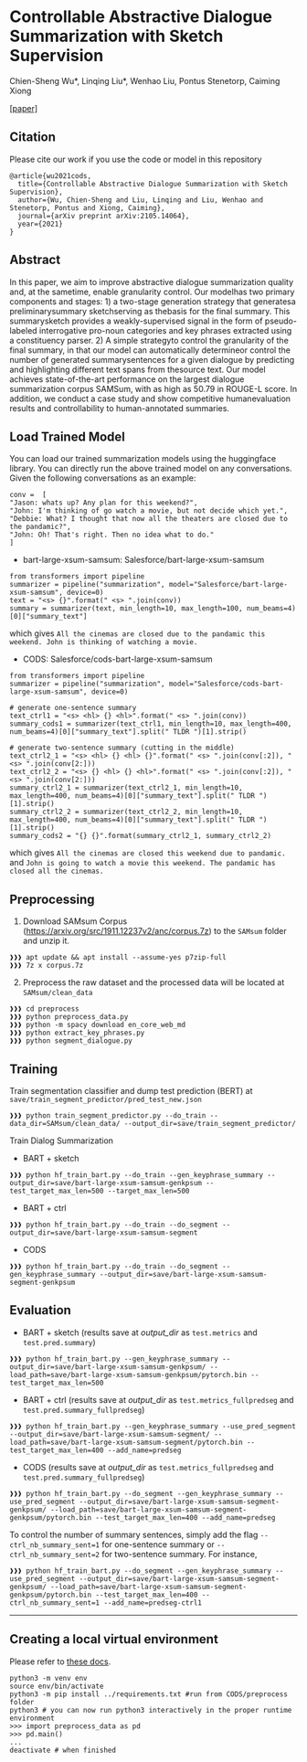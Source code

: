 # Controllable Abstractive Dialogue Summarization with Sketch Supervision
Chien-Sheng Wu*, Linqing Liu*, Wenhao Liu, Pontus Stenetorp, Caiming Xiong

[[paper]](https://arxiv.org/abs/2105.14064)

## Citation
Please cite our work if you use the code or model in this repository
```
@article{wu2021cods,
  title={Controllable Abstractive Dialogue Summarization with Sketch Supervision},
  author={Wu, Chien-Sheng and Liu, Linqing and Liu, Wenhao and Stenetorp, Pontus and Xiong, Caiming},
  journal={arXiv preprint arXiv:2105.14064},
  year={2021}
}
```

## Abstract
In this paper, we aim to improve abstractive dialogue summarization quality and, at the sametime, enable granularity control. Our modelhas two primary components and stages: 1) a two-stage generation strategy that generatesa preliminarysummary sketchserving as thebasis for the final summary. This summarysketch provides a weakly-supervised signal in the form of pseudo-labeled interrogative pro-noun categories and key phrases extracted using a constituency parser. 2) A simple strategyto control the granularity of the final summary, in that our model can automatically determineor control the number of generated summarysentences for a given dialogue by predicting and highlighting different text spans from thesource text. Our model achieves state-of-the-art performance on the largest dialogue summarization corpus SAMSum, with as high as 50.79 in ROUGE-L score. In addition, we conduct a case study and show competitive humanevaluation results and controllability to human-annotated summaries.


## Load Trained Model
You can load our trained summarization models using the huggingface library. You can directly run the above trained model on any conversations. Given the following conversations as an example:
```
conv =  [
"Jason: whats up? Any plan for this weekend?", 
"John: I'm thinking of go watch a movie, but not decide which yet.", 
"Debbie: What? I thought that now all the theaters are closed due to the pandamic?", 
"John: Oh! That's right. Then no idea what to do."
]
```

* bart-large-xsum-samsum: Salesforce/bart-large-xsum-samsum

```
from transformers import pipeline
summarizer = pipeline("summarization", model="Salesforce/bart-large-xsum-samsum", device=0)
text = "<s> {}".format(" <s> ".join(conv))
summary = summarizer(text, min_length=10, max_length=100, num_beams=4)[0]["summary_text"]
```
which gives `All the cinemas are closed due to the pandamic this weekend. John is thinking of watching a movie.`

* CODS: Salesforce/cods-bart-large-xsum-samsum

```
from transformers import pipeline
summarizer = pipeline("summarization", model="Salesforce/cods-bart-large-xsum-samsum", device=0)

# generate one-sentence summary
text_ctrl1 = "<s> <hl> {} <hl>".format(" <s> ".join(conv))
summary_cods1 = summarizer(text_ctrl1, min_length=10, max_length=400, num_beams=4)[0]["summary_text"].split(" TLDR ")[1].strip()

# generate two-sentence summary (cutting in the middle)
text_ctrl2_1 = "<s> <hl> {} <hl> {}".format(" <s> ".join(conv[:2]), " <s> ".join(conv[2:]))
text_ctrl2_2 = "<s> {} <hl> {} <hl>".format(" <s> ".join(conv[:2]), " <s> ".join(conv[2:]))
summary_ctrl2_1 = summarizer(text_ctrl2_1, min_length=10, max_length=400, num_beams=4)[0]["summary_text"].split(" TLDR ")[1].strip()
summary_ctrl2_2 = summarizer(text_ctrl2_2, min_length=10, max_length=400, num_beams=4)[0]["summary_text"].split(" TLDR ")[1].strip()
summary_cods2 = "{} {}".format(summary_ctrl2_1, summary_ctrl2_2)
```
which gives `All the cinemas are closed this weekend due to pandamic.` and `John is going to watch a movie this weekend. The pandamic has closed all the cinemas.`



## Preprocessing
1. Download SAMsum Corpus (https://arxiv.org/src/1911.12237v2/anc/corpus.7z) to the `SAMsum` folder and unzip it.
```console
❱❱❱ apt update && apt install --assume-yes p7zip-full
❱❱❱ 7z x corpus.7z
```

2. Preprocess the raw dataset and the processed data will be located at `SAMsum/clean_data`
```console
❱❱❱ cd preprocess
❱❱❱ python preprocess_data.py
❱❱❱ python -m spacy download en_core_web_md
❱❱❱ python extract_key_phrases.py
❱❱❱ python segment_dialogue.py
```

## Training

Train segmentation classifier and dump test prediction (BERT) at `save/train_segment_predictor/pred_test_new.json`
```console
❱❱❱ python train_segment_predictor.py --do_train --data_dir=SAMsum/clean_data/ --output_dir=save/train_segment_predictor/ 
```

Train Dialog Summarization

* BART + sketch
```console
❱❱❱ python hf_train_bart.py --do_train --gen_keyphrase_summary --output_dir=save/bart-large-xsum-samsum-genkpsum --test_target_max_len=500 --target_max_len=500
```

* BART + ctrl
```console
❱❱❱ python hf_train_bart.py --do_train --do_segment --output_dir=save/bart-large-xsum-samsum-segment
```

* CODS
```console
❱❱❱ python hf_train_bart.py --do_train --do_segment --gen_keyphrase_summary --output_dir=save/bart-large-xsum-samsum-segment-genkpsum
```

## Evaluation

* BART + sketch (results save at *output_dir* as `test.metrics` and `test.pred.summary`)
```console
❱❱❱ python hf_train_bart.py --gen_keyphrase_summary --output_dir=save/bart-large-xsum-samsum-genkpsum/ --load_path=save/bart-large-xsum-samsum-genkpsum/pytorch.bin --test_target_max_len=500
```

* BART + ctrl (results save at *output_dir* as `test.metrics_fullpredseg` and `test.pred.summary_fullpredseg`)
```console
❱❱❱ python hf_train_bart.py --gen_keyphrase_summary --use_pred_segment --output_dir=save/bart-large-xsum-samsum-segment/ --load_path=save/bart-large-xsum-samsum-segment/pytorch.bin --test_target_max_len=400 --add_name=predseg
```

* CODS (results save at *output_dir* as `test.metrics_fullpredseg` and `test.pred.summary_fullpredseg`)
```console
❱❱❱ python hf_train_bart.py --do_segment --gen_keyphrase_summary --use_pred_segment --output_dir=save/bart-large-xsum-samsum-segment-genkpsum/ --load_path=save/bart-large-xsum-samsum-segment-genkpsum/pytorch.bin --test_target_max_len=400 --add_name=predseg
```

To control the number of summary sentences, simply add the flag `--ctrl_nb_summary_sent=1` for one-sentence summary or `--ctrl_nb_summary_sent=2` for two-sentence summary. For instance,
```console
❱❱❱ python hf_train_bart.py --do_segment --gen_keyphrase_summary --use_pred_segment --output_dir=save/bart-large-xsum-samsum-segment-genkpsum/ --load_path=save/bart-large-xsum-samsum-segment-genkpsum/pytorch.bin --test_target_max_len=400 --ctrl_nb_summary_sent=1 --add_name=predseg-ctrl1
```


----

## Creating a local virtual environment

Please refer to [these docs](https://packaging.python.org/en/latest/guides/installing-using-pip-and-virtual-environments/).
```
python3 -m venv env
source env/bin/activate
python3 -m pip install ../requirements.txt #run from CODS/preprocess folder
python3 # you can now run python3 interactively in the proper runtime environment
>>> import preprocess_data as pd
>>> pd.main()
...
deactivate # when finished
```
